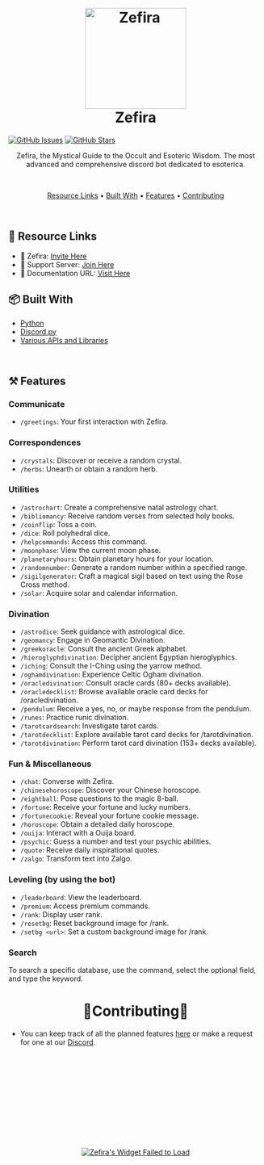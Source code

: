 <h1 align="center">
  <br>
  <a href="https://github.com/Zefira"><img src="https://cdn.discordapp.com/avatars/1064675253202210957/dfe7f563b41b661672974d275596f52f.png?size=1024" height="200" alt="Zefira"></a>
  <br>
  Zefira
  <br>
</h1>

[![GitHub Issues](https://img.shields.io/github/issues/LilithXara/Zefira.svg)](https://github.com/LilithXara/Zefira/issues)
[![GitHub Stars](https://img.shields.io/github/stars/LilithXara/Zefira.svg)](https://github.com/LilithXara/Zefira/stargazers)

<p align="center">Zefira, the Mystical Guide to the Occult and Esoteric Wisdom. The most advanced and comprehensive discord bot dedicated to esoterica.</p>

<br>

<p align="center">
  <a href="#-resource-links">Resource Links</a>
  •
  <a href="#-built-with">Built With</a>
  •
  <a href="#-features">Features</a>
  •
  <a href="#-contributing">Contributing</a>
</p>

<br>

## 🔗 Resource Links

- 🤖 Zefira: [Invite Here](https://discord.com/api/oauth2/authorize?client_id=1064675253202210957&permissions=274878286912&scope=bot%20applications.commands)
- 🤝 Support Server: [Join Here](http://discord.gg/thelema)
- 📂 Documentation URL: [Visit Here](https://zefira.io/)

## 📦 Built With

- [Python](https://www.python.org/)
- [Discord.py](https://discordpy.readthedocs.io/en/stable/)
- [Various APIs and Libraries](https://github.com/Zefira-bot/Zefira)

<br>

## ⚒️ Features

### Communicate
- `/greetings`: Your first interaction with Zefira.

### Correspondences
- `/crystals`: Discover or receive a random crystal.
- `/herbs`: Unearth or obtain a random herb.

### Utilities
- `/astrochart`: Create a comprehensive natal astrology chart.
- `/bibliomancy`: Receive random verses from selected holy books.
- `/coinflip`: Toss a coin.
- `/dice`: Roll polyhedral dice.
- `/helpcommands`: Access this command.
- `/moonphase`: View the current moon phase.
- `/planetaryhours`: Obtain planetary hours for your location.
- `/randomnumber`: Generate a random number within a specified range.
- `/sigilgenerator`: Craft a magical sigil based on text using the Rose Cross method.
- `/solar`: Acquire solar and calendar information.

### Divination
- `/astrodice`: Seek guidance with astrological dice.
- `/geomancy`: Engage in Geomantic Divination.
- `/greekoracle`: Consult the ancient Greek alphabet.
- `/hieroglyphdivination`: Decipher ancient Egyptian hieroglyphics.
- `/iching`: Consult the I-Ching using the yarrow method.
- `/oghamdivination`: Experience Celtic Ogham divination.
- `/oracledivination`: Consult oracle cards (80+ decks available).
- `/oracledecklist`: Browse available oracle card decks for /oracledivination.
- `/pendulum`: Receive a yes, no, or maybe response from the pendulum.
- `/runes`: Practice runic divination.
- `/tarotcardsearch`: Investigate tarot cards.
- `/tarotdecklist`: Explore available tarot card decks for /tarotdivination.
- `/tarotdivination`: Perform tarot card divination (153+ decks available).

### Fun & Miscellaneous
- `/chat`: Converse with Zefira.
- `/chinesehoroscope`: Discover your Chinese horoscope.
- `/eightball`: Pose questions to the magic 8-ball.
- `/fortune`: Receive your fortune and lucky numbers.
- `/fortunecookie`: Reveal your fortune cookie message.
- `/horoscope`: Obtain a detailed daily horoscope.
- `/ouija`: Interact with a Ouija board.
- `/psychic`: Guess a number and test your psychic abilities.
- `/quote`: Receive daily inspirational quotes.
- `/zalgo`: Transform text into Zalgo.

### Leveling (by using the bot)
- `/leaderboard`: View the leaderboard.
- `/premium`: Access premium commands.
- `/rank`: Display user rank.
- `/resetbg`: Reset background image for /rank.
- `/setbg <url>`: Set a custom background image for /rank.

### Search
To search a specific database, use the command, select the optional field, and type the keyword.

<h1 align="center">🤝Contributing🤝</h1>

- You can keep track of all the planned features [here](https://github.com/Zefira-bot/projects) or make a request for one at our [Discord](http://discord.gg/thelema).
<br><br><br><br><br><br><br><br><br><br><br><br>
<center>

  <a href="https://discords.com/bots/bots/1064675253202210957" >
            <img src="https://discords.com/bots/api/bot/1064675253202210957/widget" title="Visit Zefira listed on Discords.com!" alt="Zefira's Widget Failed to Load" /></a>
        </center>

